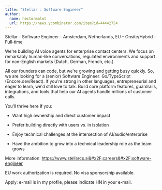 ```yaml
---
title: "Stellar : Software Engineer"
author:
  name: hectormalot
  url: https://news.ycombinator.com/item?id=44442754
---
```


<JobNavigation />

Stellar - Software Engineer - Amsterdam, Netherlands, EU - Onsite&#x2F;Hybrid - Full-time

We&#x27;re building AI voice agents for enterprise contact centers. We focus on remarkably human-like conversations, regulated environments and support for non-English markets (Dutch, German, French, etc.).

All our founders can code, but we&#x27;re growing and getting busy quickly. So, we are looking for a (senior) Software Engineer: Go&#x2F;TypeScript (Encore.dev&#x2F;React). If you&#x27;re strong in other languages, entrepreneurial and eager to learn, we&#x27;d still love to talk. Build core platform features, guardrails, integrations, and tools that help our AI agents handle millions of customer calls.

You&#x27;ll thrive here if you:

- Want high ownership and direct customer impact

- Prefer building directly with users vs. in isolation

- Enjoy technical challenges at the intersection of AI&#x2F;audio&#x2F;enterprise

- Have the ambition to grow into a technical leadership role as the team grows

More information: <a href="https:&#x2F;&#x2F;www.stellarcs.ai&#x2F;careers&#x2F;software-engineer" rel="nofollow">https:&#x2F;&#x2F;www.stellarcs.ai&#x2F;careers&#x2F;software-engineer</a>

EU work authorization is required. No visa sponsorship available.

Apply: e-mail is in my profile, please indicate HN in your e-mail.
<JobApplication />
